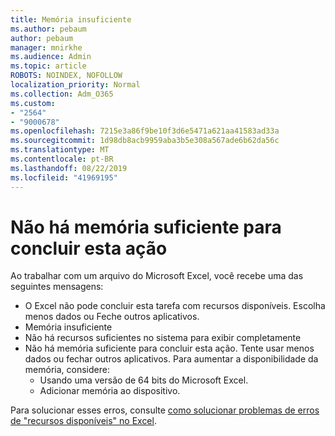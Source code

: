 ```yaml
---
title: Memória insuficiente
ms.author: pebaum
author: pebaum
manager: mnirkhe
ms.audience: Admin
ms.topic: article
ROBOTS: NOINDEX, NOFOLLOW
localization_priority: Normal
ms.collection: Adm_O365
ms.custom:
- "2564"
- "9000678"
ms.openlocfilehash: 7215e3a86f9be10f3d6e5471a621aa41583ad33a
ms.sourcegitcommit: 1d98db8acb9959aba3b5e308a567ade6b62da56c
ms.translationtype: MT
ms.contentlocale: pt-BR
ms.lasthandoff: 08/22/2019
ms.locfileid: "41969195"
---
```

# <a name="there-isnt-enough-memory-to-complete-this-action"></a>Não há memória suficiente para concluir esta ação

Ao trabalhar com um arquivo do Microsoft Excel, você recebe uma das seguintes mensagens:

- O Excel não pode concluir esta tarefa com recursos disponíveis. Escolha menos dados ou Feche outros aplicativos.
- Memória insuficiente
- Não há recursos suficientes no sistema para exibir completamente
- Não há memória suficiente para concluir esta ação. Tente usar menos dados ou fechar outros aplicativos. Para aumentar a disponibilidade da memória, considere: 
    - Usando uma versão de 64 bits do Microsoft Excel.
    - Adicionar memória ao dispositivo.

Para solucionar esses erros, consulte [como solucionar problemas de erros de "recursos disponíveis" no Excel](https://docs.microsoft.com/office/troubleshoot/excel/available-resources-errors).